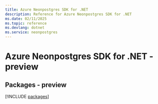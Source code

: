 ```yaml
---
title: Azure Neonpostgres SDK for .NET
description: Reference for Azure Neonpostgres SDK for .NET
ms.date: 02/11/2025
ms.topic: reference
ms.devlang: dotnet
ms.service: neonpostgres
---
```

# Azure Neonpostgres SDK for .NET - preview
## Packages - preview
[!INCLUDE [packages](neonpostgres-index.md)]